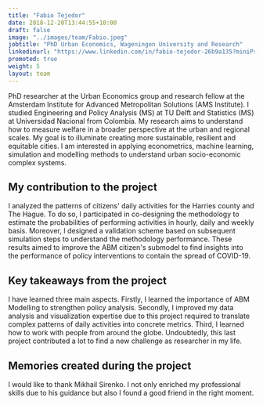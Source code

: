 ```yaml
---
title: "Fabio Tejedor"
date: 2018-12-20T13:44:55+10:00
draft: false
image: "../images/team/Fabio.jpeg"
jobtitle: "PhD Urban Economics, Wageningen University and Research"
linkedinurl: "https://www.linkedin.com/in/fabio-tejedor-26b9a135?miniProfileUrn=urn%3Ali%3Afs_miniProfile%3AACoAAAdxbjMBUdkaeKQTGMErWLmIl4tXcBUsHJU&lipi=urn%3Ali%3Apage%3Ad_flagship3_search_srp_all%3B99E61jqbSFCHqPEjlgVpzg%3D%3D"
promoted: true
weight: 5
layout: team
---
```


PhD researcher at the Urban Economics group and research fellow at the Amsterdam Institute for Advanced Metropolitan
Solutions (AMS Institute). I studied Engineering and Policy Analysis (MS) at TU Delft and Statistics (MS) at Universidad
Nacional from Colombia. My research aims to understand how to measure welfare in a broader perspective at the urban and
regional scales. My goal is to illuminate creating more sustainable, resilient and equitable cities. I am interested in
applying econometrics, machine learning, simulation and modelling methods to understand urban socio-economic complex
systems.

## My contribution to the project

I analyzed the patterns of citizens' daily activities for the Harries county and The Hague. To do so, I participated in
co-designing the methodology to estimate the probabilities of performing activities in hourly, daily and weekly basis.
Moreover, I designed a validation scheme based on subsequent simulation steps to understand the methodology performance.
These results aimed to improve the ABM citizen's submodel to find insights into the performance of policy interventions
to contain the spread of COVID-19.

## Key takeaways from the project

I have learned three main aspects. Firstly, I learned the importance of ABM Modelling to strengthen policy analysis.
Secondly, I improved my data analysis and visualization expertise due to this project required to translate complex
patterns of daily activities into concrete metrics. Third, I learned how to work with people from around the globe.
Undoubtedly, this last project contributed a lot to find a new challenge as researcher in my life.

## Memories created during the project

I would like to thank Mikhail Sirenko. I not only enriched my professional skills due to his guidance but also I found a
good friend in the right moment. 
